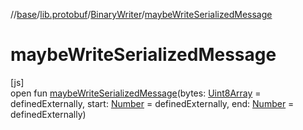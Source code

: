 //[base](../../../index.md)/[lib.protobuf](../index.md)/[BinaryWriter](index.md)/[maybeWriteSerializedMessage](maybe-write-serialized-message.md)

# maybeWriteSerializedMessage

[js]\
open fun [maybeWriteSerializedMessage](maybe-write-serialized-message.md)(bytes: [Uint8Array](https://kotlinlang.org/api/latest/jvm/stdlib/org.khronos.webgl/-uint8-array/index.html) = definedExternally, start: [Number](https://kotlinlang.org/api/latest/jvm/stdlib/kotlin/-number/index.html) = definedExternally, end: [Number](https://kotlinlang.org/api/latest/jvm/stdlib/kotlin/-number/index.html) = definedExternally)
